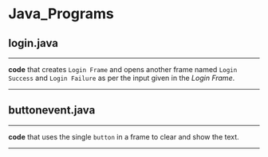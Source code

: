 Java_Programs 
=========
## login.java
-----

**code** that creates `Login Frame` and opens another frame named `Login Success` and `Login Failure` as per the input given in the *Login Frame*.

----
## buttonevent.java
-----
**code** that uses the single `button` in a frame to clear and show the text.
****
